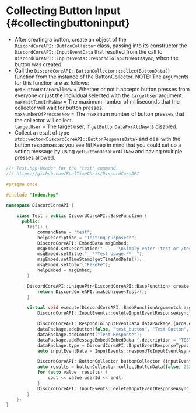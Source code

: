 Collecting Button Input {#collectingbuttoninput}
============
- After creating a button, create an object of the `DiscordCoreAPI::ButtonCollector` class, passing into its constructor the `DiscordCoreAPI::InputEventData` that resulted from the call to `DiscordCoreAPI::InputEvents::respondToInputEventAsync`, when the button was created.
- Call the `DiscordCoreAPI::ButtonCollector::collectButtonData()` function from the instance of the ButtonCollector. NOTE: The arguments for this function are as follows:  
`getButtonDataForAllNew` = Whether or not it accepts button presses from everyone or just the individual selected with the `targetUser` argument.   
`maxWaitTimeInMsNew` = The maximum number of milliseconds that the collector will wait for button presses.   
`maxNumberOfPressesNew` = The maximum number of button presses that the collector will collect.   
`targetUser` = The target user, if `getButtonDataForAllNew` is disabled.
- Collect a result of type `std::vector<DiscordCoreAPI::ButtonResponseData>` and deal with the button responses as you see fit! Keep in mind that you could set up a voting message by using `getButtonDataForAllNew` and having multiple presses allowed.
```cpp
/// Test.hpp-Header for the "test" command.
/// https://github.com/RealTimeChris/DiscordCoreAPI

#pragma once

#include "Index.hpp"

namespace DiscordCoreAPI {

	class Test : public DiscordCoreAPI::BaseFunction {
	  public:
		Test() {
			commandName = "test";
			helpDescription = "Testing purposes!";
			DiscordCoreAPI::EmbedData msgEmbed;
			msgEmbed.setDescription("------\nSimply enter !test or /test!\n------");
			msgEmbed.setTitle("__**Test Usage:**__");
			msgEmbed.setTimeStamp(getTimeAndDate());
			msgEmbed.setColor("FeFeFe");
			helpEmbed = msgEmbed;
		}

		DiscordCoreAPI::UniquePtr<DiscordCoreAPI::BaseFunction> create() {
			return DiscordCoreAPI::makeUnique<Test>();
		}

		virtual void execute(DiscordCoreAPI::BaseFunctionArguments& args) {
			DiscordCoreAPI::InputEvents::deleteInputEventResponseAsync(args.eventData).get();

			DiscordCoreAPI::RespondToInputEventData dataPackage {args.eventData};
			dataPackage.addButton(false, "test_button", "Test Button", "✅", DiscordCoreAPI::ButtonStyle::Danger);
			dataPackage.addContent("Test Response");
			dataPackage.addMessageEmbed(EmbedData {.description = "TESTING!", .title = "Test Title"});
			dataPackage.type = DiscordCoreAPI::InputEventResponseType::Interaction_Response;
			auto inputEventData = InputEvents::respondToInputEventAsync(dataPackage).get();

			DiscordCoreAPI::ButtonCollector buttonCollector {inputEventData};
			auto results = buttonCollector.collectButtonData(false, 2334, 1, "").get();
			for (auto value: results) {
				cout << value.userId << endl;
			}
			DiscordCoreAPI::InputEvents::deleteInputEventResponseAsync(inputEventData).get();
		}
	};
}
```
